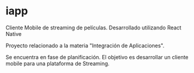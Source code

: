 # iapp
Cliente Mobile de streaming de películas. Desarrollado utilizando React Native

Proyecto relacionado a la materia "Integración de Aplicaciones".

Se encuentra en fase de planificación. El objetivo es desarrollar un cliente mobile para una plataforma de Streaming.
